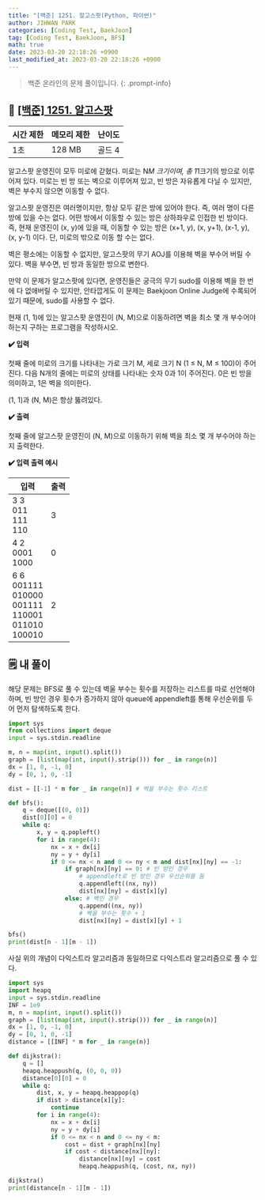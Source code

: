 ```yaml
---
title: "[백준] 1251. 알고스팟(Python, 파이썬)"
author: JIHWAN PARK
categories: [Coding Test, BaekJoon]
tag: [Coding Test, BaekJoon, BFS]
math: true
date: 2023-03-20 22:18:26 +0900
last_modified_at: 2023-03-20 22:18:26 +0900
---
```

> 백준 온라인의 문제 풀이입니다.
{: .prompt-info}

## 📖 <a href='https://www.acmicpc.net/problem/1251' target='_blank'>[백준] 1251. 알고스팟</a>

|시간 제한|메모리 제한|난이도|
|---|---|---|
|1초|128 MB|골드 4|

알고스팟 운영진이 모두 미로에 갇혔다. 미로는 N*M 크기이며, 총 1*1크기의 방으로 이루어져 있다. 미로는 빈 방 또는 벽으로 이루어져 있고, 빈 방은 자유롭게 다닐 수 있지만, 벽은 부수지 않으면 이동할 수 없다.

알고스팟 운영진은 여러명이지만, 항상 모두 같은 방에 있어야 한다. 즉, 여러 명이 다른 방에 있을 수는 없다. 어떤 방에서 이동할 수 있는 방은 상하좌우로 인접한 빈 방이다. 즉, 현재 운영진이 (x, y)에 있을 때, 이동할 수 있는 방은 (x+1, y), (x, y+1), (x-1, y), (x, y-1) 이다. 단, 미로의 밖으로 이동 할 수는 없다.

벽은 평소에는 이동할 수 없지만, 알고스팟의 무기 AOJ를 이용해 벽을 부수어 버릴 수 있다. 벽을 부수면, 빈 방과 동일한 방으로 변한다.

만약 이 문제가 알고스팟에 있다면, 운영진들은 궁극의 무기 sudo를 이용해 벽을 한 번에 다 없애버릴 수 있지만, 안타깝게도 이 문제는 Baekjoon Online Judge에 수록되어 있기 때문에, sudo를 사용할 수 없다.

현재 (1, 1)에 있는 알고스팟 운영진이 (N, M)으로 이동하려면 벽을 최소 몇 개 부수어야 하는지 구하는 프로그램을 작성하시오.

**✔️ 입력**

첫째 줄에 미로의 크기를 나타내는 가로 크기 M, 세로 크기 N (1 ≤ N, M ≤ 100)이 주어진다. 다음 N개의 줄에는 미로의 상태를 나타내는 숫자 0과 1이 주어진다. 0은 빈 방을 의미하고, 1은 벽을 의미한다.

(1, 1)과 (N, M)은 항상 뚫려있다.

**✔️ 출력**

첫째 줄에 알고스팟 운영진이 (N, M)으로 이동하기 위해 벽을 최소 몇 개 부수어야 하는지 출력한다.

**✔️ 입력 출력 예시**


|입력|출력|
|---|---|
|3 3<br>011<br>111<br>110|3|
|4 2<br>0001<br>1000|0|
|6 6<br>001111<br>010000<br>001111<br>110001<br>011010<br>100010|2|


## 🗒️ 내 풀이
해당 문제는 BFS로 풀 수 있는데 벽울 부수는 횟수를 저장하는 리스트를 따로 선언해야하며, 빈 방인 경우 횟수가 증가하지 않아 queue에 appendleft를 통해 우선순위를 두어 먼저 탐색하도록 한다.

```python
import sys
from collections import deque
input = sys.stdin.readline

m, n = map(int, input().split())
graph = [list(map(int, input().strip())) for _ in range(n)]
dx = [1, 0, -1, 0]
dy = [0, 1, 0, -1]

dist = [[-1] * m for _ in range(n)] # 벽을 부수는 횟수 리스트

def bfs():
    q = deque([(0, 0)])
    dist[0][0] = 0
    while q:
        x, y = q.popleft()
        for i in range(4):
            nx = x + dx[i]
            ny = y + dy[i]
            if 0 <= nx < n and 0 <= ny < m and dist[nx][ny] == -1:
                if graph[nx][ny] == 0: # 빈 방인 경우
                    # appendleft로 빈 방인 경우 우선순위를 둠
                    q.appendleft((nx, ny))
                    dist[nx][ny] = dist[x][y]
                else: # 벽인 경우
                    q.append((nx, ny))
                    # 벽을 부수는 횟수 + 1
                    dist[nx][ny] = dist[x][y] + 1

bfs()
print(dist[n - 1][m - 1])
```

사실 위의 개념이 다익스트라 알고리즘과 동일하므로 다익스트라 알고리즘으로 풀 수 있다.

```python
import sys
import heapq
input = sys.stdin.readline
INF = 1e9
m, n = map(int, input().split())
graph = [list(map(int, input().strip())) for _ in range(n)]
dx = [1, 0, -1, 0]
dy = [0, 1, 0, -1]
distance = [[INF] * m for _ in range(n)]

def dijkstra():
    q = []
    heapq.heappush(q, (0, 0, 0))
    distance[0][0] = 0
    while q:
        dist, x, y = heapq.heappop(q)
        if dist > distance[x][y]:
            continue
        for i in range(4):
            nx = x + dx[i]
            ny = y + dy[i]
            if 0 <= nx < n and 0 <= ny < m:
                cost = dist + graph[nx][ny]
                if cost < distance[nx][ny]:
                    distance[nx][ny] = cost
                    heapq.heappush(q, (cost, nx, ny))

dijkstra()
print(distance[n - 1][m - 1])
```
